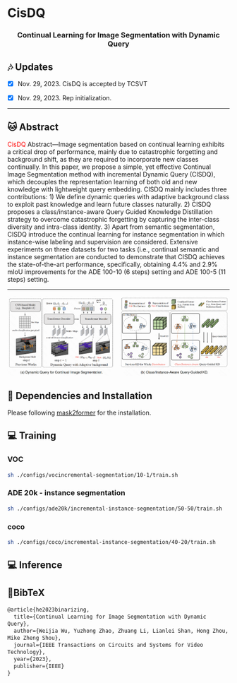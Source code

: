 # CisDQ

### <div align="center"> Continual Learning for Image Segmentation with Dynamic Query <div> 



## :notes: **Updates**



- [x] Nov. 29, 2023. CisDQ is accepted by TCSVT
- [x] Nov. 29, 2023. Rep initialization.


---

## 🐱 Abstract
<font color="red">CisDQ</font> Abstract—Image segmentation based on continual learning
exhibits a critical drop of performance, mainly due to catastrophic
forgetting and background shift, as they are required to
incorporate new classes continually. In this paper, we propose
a simple, yet effective Continual Image Segmentation method
with incremental Dynamic Query (CISDQ), which decouples
the representation learning of both old and new knowledge
with lightweight query embedding. CISDQ mainly includes three
contributions: 1) We define dynamic queries with adaptive background
class to exploit past knowledge and learn future classes
naturally. 2) CISDQ proposes a class/instance-aware Query
Guided Knowledge Distillation strategy to overcome catastrophic
forgetting by capturing the inter-class diversity and intra-class
identity. 3) Apart from semantic segmentation, CISDQ introduce
the continual learning for instance segmentation in which
instance-wise labeling and supervision are considered. Extensive
experiments on three datasets for two tasks (i.e., continual
semantic and instance segmentation are conducted to demonstrate
that CISDQ achieves the state-of-the-art performance,
specifically, obtaining 4.4% and 2.9% mIoU improvements for
the ADE 100-10 (6 steps) setting and ADE 100-5 (11 steps) setting.

---

![image.](image/WX20231129-160726@2x.png)


## 🔧 Dependencies and Installation
Please following [mask2former](https://github.com/facebookresearch/Mask2Former) for the installation.


## 💻 Training



### VOC
```bash 
sh ./configs/vocincremental-segmentation/10-1/train.sh
```

### ADE 20k - instance segmentation
```bash 
sh ./configs/ade20k/incremental-instance-segmentation/50-50/train.sh
```

### coco
```bash 
sh ./configs/coco/incremental-instance-segmentation/40-20/train.sh
```


## 💻 Inference


## 📖BibTeX

```
@article{he2023binarizing,
  title={Continual Learning for Image Segmentation with Dynamic Query},
  author={Weijia Wu, Yuzhong Zhao, Zhuang Li, Lianlei Shan, Hong Zhou, Mike Zheng Shou},
  journal={IEEE Transactions on Circuits and Systems for Video Technology},
  year={2023},
  publisher={IEEE}
}
```
